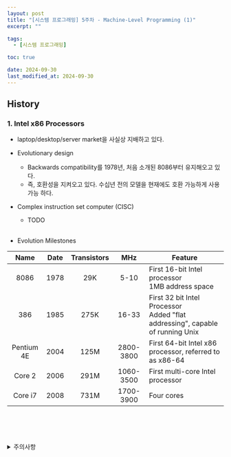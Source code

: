 ```yaml
---
layout: post
title: "[시스템 프로그래밍] 5주차 - Machine-Level Programming (1)"
excerpt: ""

tags:
  - [시스템 프로그래밍]

toc: true

date: 2024-09-30
last_modified_at: 2024-09-30
---
```

## History
### 1. Intel x86 Processors
- laptop/desktop/server market을 사실상 지배하고 있다.  

- Evolutionary design
  - Backwards compatibility를 1978년, 처음 소개된 8086부터 유지해오고 있다.  
  - 즉, 호환성을 지켜오고 있다. 수십년 전의 모델을 현재에도 호환 가능하게 사용가능 하다.

- Complex instruction set computer (CISC)
  - TODO

  <br>

- Evolution Milestones

|Name|Date|Transistors|MHz|Feature|
|:---:|:---:|:---:|:---:|---|
|8086|1978|29K|5-10|First 16-bit Intel processor<br>1MB address space|
|386|1985|275K|16-33|First 32 bit Intel Processor<br>Added "flat addressing", capable of running Unix|
|Pentium 4E|2004|125M|2800-3800|First 64-bit Intel x86 processor, referred to as x86-64|
|Core 2|2006|291M|1060-3500|First multi-core Intel processor|
|Core i7|2008|731M|1700-3900|Four cores|

<br>
<br>
<br>
<br>
<details>
<summary>주의사항</summary>
<div markdown="1">  

이 포스팅은 강원대학교 송원준 교수님의 시스템 프로그래밍 수업을 들으며 내용을 정리 한 것입니다.  
수업 내용에 대한 저작권은 교수님께 있으니,  
다른 곳으로의 무분별한 내용 복사를 자제해 주세요.  

</div>
</details>